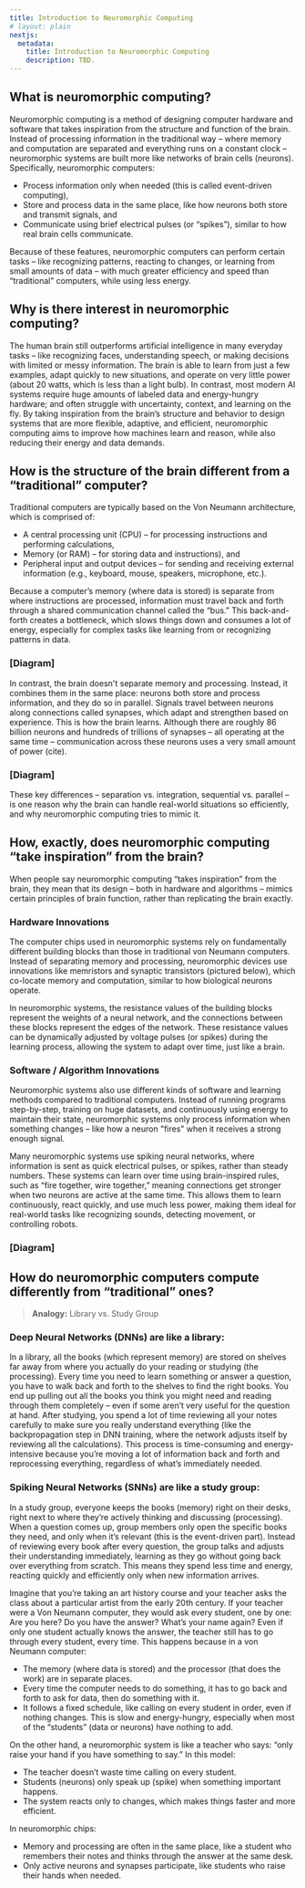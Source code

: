 ```yaml
---
title: Introduction to Neuromorphic Computing
# layout: plain
nextjs:
  metadata:
    title: Introduction to Neuromorphic Computing
    description: TBD.
---
```


## What is neuromorphic computing?
Neuromorphic computing is a method of designing computer hardware and software that takes inspiration from the structure and function of the brain. Instead of processing information in the traditional way – where memory and computation are separated and everything runs on a constant clock – neuromorphic systems are built more like networks of brain cells (neurons). Specifically, neuromorphic computers:

* Process information only when needed (this is called event-driven computing),
* Store and process data in the same place, like how neurons both store and transmit signals, and
* Communicate using brief electrical pulses (or “spikes”), similar to how real brain cells communicate.

Because of these features, neuromorphic computers can perform certain tasks – like recognizing patterns, reacting to changes, or learning from small amounts of data – with much greater efficiency and speed than “traditional” computers, while using less energy.

## Why is there interest in neuromorphic computing?
The human brain still outperforms artificial intelligence in many everyday tasks – like recognizing faces, understanding speech, or making decisions with limited or messy information. The brain is able to learn from just a few examples, adapt quickly to new situations, and operate on very little power (about 20 watts, which is less than a light bulb). In contrast, most modern AI systems require huge amounts of labeled data and energy-hungry hardware; and often struggle with uncertainty, context, and learning on the fly. By taking inspiration from the brain’s structure and behavior to design systems that are more flexible, adaptive, and efficient, neuromorphic computing aims to improve how machines learn and reason, while also reducing their energy and data demands.

## How is the structure of the brain different from a “traditional” computer?
Traditional computers are typically based on the Von Neumann architecture, which is comprised of:

* A central processing unit (CPU) – for processing instructions and performing calculations,
* Memory (or RAM) – for storing data and instructions), and 
* Peripheral input and output devices – for sending and receiving external information (e.g., keyboard, mouse, speakers, microphone, etc.). 

Because a computer’s memory (where data is stored) is separate from where instructions are processed, information must travel back and forth through a shared communication channel called the “bus.” This back-and-forth creates a bottleneck, which slows things down and consumes a lot of energy, especially for complex tasks like learning from or recognizing patterns in data.

### [Diagram]

In contrast, the brain doesn't separate memory and processing. Instead, it combines them in the same place: neurons both store and process information, and they do so in parallel. Signals travel between neurons along connections called synapses, which adapt and strengthen based on experience. This is how the brain learns. Although there are roughly 86 billion neurons and hundreds of trillions of synapses – all operating at the same time – communication across these neurons uses a very small amount of power (cite).


### [Diagram]

These key differences – separation vs. integration, sequential vs. parallel – is one reason why the brain can handle real-world situations so efficiently, and why neuromorphic computing tries to mimic it.


## How, exactly, does neuromorphic computing “take inspiration” from the brain?
When people say neuromorphic computing “takes inspiration” from the brain, they mean that its design – both in hardware and algorithms – mimics certain principles of brain function, rather than replicating the brain exactly.

### Hardware Innovations
The computer chips used in neuromorphic systems rely on fundamentally different building blocks than those in traditional von Neumann computers. Instead of separating memory and processing, neuromorphic devices use innovations like memristors and synaptic transistors (pictured below), which co-locate memory and computation, similar to how biological neurons operate.

In neuromorphic systems, the resistance values of the building blocks represent the weights of a neural network, and the connections between these blocks represent the edges of the network. These resistance values can be dynamically adjusted by voltage pulses (or spikes) during the learning process, allowing the system to adapt over time, just like a brain.

### Software / Algorithm Innovations
Neuromorphic systems also use different kinds of software and learning methods compared to traditional computers. Instead of running programs step-by-step, training on huge datasets, and continuously using energy to maintain their state, neuromorphic systems only process information when something changes – like how a neuron "fires" when it receives a strong enough signal.

Many neuromorphic systems use spiking neural networks, where information is sent as quick electrical pulses, or spikes, rather than steady numbers. These systems can learn over time using brain-inspired rules, such as “fire together, wire together,” meaning connections get stronger when two neurons are active at the same time. This allows them to learn continuously, react quickly, and use much less power, making them ideal for real-world tasks like recognizing sounds, detecting movement, or controlling robots.

### [Diagram]

## How do neuromorphic computers compute differently from “traditional” ones?

> **Analogy:** Library vs. Study Group

### Deep Neural Networks (DNNs) are like a library:
In a library, all the books (which represent memory) are stored on shelves far away from where you actually do your reading or studying (the processing). Every time you need to learn something or answer a question, you have to walk back and forth to the shelves to find the right books. You end up pulling out all the books you think you might need and reading through them completely – even if some aren’t very useful for the question at hand. After studying, you spend a lot of time reviewing all your notes carefully to make sure you really understand everything (like the backpropagation step in DNN training, where the network adjusts itself by reviewing all the calculations). This process is time-consuming and energy-intensive because you’re moving a lot of information back and forth and reprocessing everything, regardless of what’s immediately needed.

### Spiking Neural Networks (SNNs) are like a study group:
In a study group, everyone keeps the books (memory) right on their desks, right next to where they’re actively thinking and discussing (processing). When a question comes up, group members only open the specific books they need, and only when it’s relevant (this is the event-driven part). Instead of reviewing every book after every question, the group talks and adjusts their understanding immediately, learning as they go without going back over everything from scratch. This means they spend less time and energy, reacting quickly and efficiently only when new information arrives.


Imagine that you’re taking an art history course and your teacher asks the class about a particular artist from the early 20th century. If your teacher were a Von Neumann computer, they would ask every student, one by one: Are you here? Do you have the answer? What’s your name again? Even if only one student actually knows the answer, the teacher still has to go through every student, every time. This happens because in a von Neumann computer:

* The memory (where data is stored) and the processor (that does the work) are in separate places.
* Every time the computer needs to do something, it has to go back and forth to ask for data, then do something with it.
* It follows a fixed schedule, like calling on every student in order, even if nothing changes.
This is slow and energy-hungry, especially when most of the “students” (data or neurons) have nothing to add.

On the other hand, a neuromorphic system is like a teacher who says: “only raise your hand if you have something to say.” In this model:

* The teacher doesn’t waste time calling on every student.
* Students (neurons) only speak up (spike) when something important happens.
* The system reacts only to changes, which makes things faster and more efficient.

In neuromorphic chips:
* Memory and processing are often in the same place, like a student who remembers their notes and thinks through the answer at the same desk.
* Only active neurons and synapses participate, like students who raise their hands when needed.




